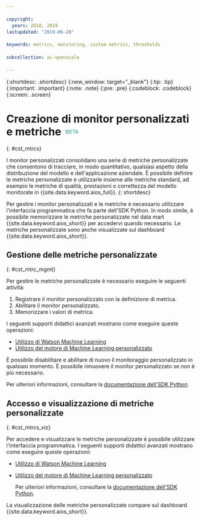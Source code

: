 ```yaml
---

copyright:
  years: 2018, 2019
lastupdated: "2019-06-28"

keywords: metrics, monitoring, custom metrics, thresholds

subcollection: ai-openscale

---
```


{:shortdesc: .shortdesc}
{:new_window: target="_blank"}
{:tip: .tip}
{:important: .important}
{:note: .note}
{:pre: .pre}
{:codeblock: .codeblock}
{:screen: .screen}

# Creazione di monitor personalizzati e metriche ![tag beta](images/beta.png)
{: #cst_mtrcs}

I monitor personalizzati consolidano una serie di metriche personalizzate che consentono di tracciare, in modo quantitativo, qualsiasi aspetto della distribuzione del modello e dell'applicazione aziendale. È possibile definire le metriche personalizzate e utilizzarle insieme alle metriche standard, ad esempio le metriche di qualità, prestazioni o correttezza del modello monitorate in {{site.data.keyword.aios_full}}.
{: shortdesc}

Per gestire i monitor personalizzati e le metriche è necessario utilizzare l'interfaccia programmatica che fa parte dell'SDK Python. In modo simile, è possibile memorizzare le metriche personalizzate nel data mart {{site.data.keyword.aios_short}} per accedervi quando necessario. Le metriche personalizzate sono anche visualizzate sul dashboard {{site.data.keyword.aios_short}}.

## Gestione delle metriche personalizzate
{: #cst_mtrc_mgmt}

Per gestire le metriche personalizzate è necessario eseguire le seguenti attività:

1. Registrare il monitor personalizzato con la definizione di metrica.
2. Abilitare il monitor personalizzato.
3. Memorizzare i valori di metrica.

I seguenti supporti didattici avanzati mostrano come eseguire queste operazioni:

- [Utilizzo di Watson Machine Learning](https://github.com/pmservice/ai-openscale-tutorials/blob/master/notebooks/Watson%20OpenScale%20and%20Watson%20ML%20Engine.ipynb)
- [Utilizzo del motore di Machine Learning personalizzato](https://github.com/pmservice/ai-openscale-tutorials/blob/master/notebooks/AI%20OpenScale%20and%20Custom%20ML%20Engine.ipynb)

È possibile disabilitare e abilitare di nuovo il monitoraggio personalizzato in qualsiasi momento. È possibile rimuovere il monitor personalizzato se non è più necessario.

Per ulteriori informazioni, consultare la [documentazione dell'SDK Python](http://ai-openscale-python-client.mybluemix.net/).

## Accesso e visualizzazione di metriche personalizzate
{: #cst_mtrcs_viz}

Per accedere e visualizzare le metriche personalizzate è possibile utilizzare l'interfaccia programmatica. I seguenti supporti didattici avanzati mostrano come eseguire queste operazioni:

- [Utilizzo di Watson Machine Learning](https://github.com/pmservice/ai-openscale-tutorials/blob/master/notebooks/Watson%20OpenScale%20and%20Watson%20ML%20Engine.ipynb)
- [Utilizzo del motore di Machine Learning personalizzato](https://github.com/pmservice/ai-openscale-tutorials/blob/master/notebooks/AI%20OpenScale%20and%20Custom%20ML%20Engine.ipynb)

   Per ulteriori informazioni, consultare la [documentazione dell'SDK Python](http://ai-openscale-python-client.mybluemix.net/).

La visualizzazione delle metriche personalizzate compare sul dashboard {{site.data.keyword.aios_short}}.

<!---
![screen shot with metrics from Advanced Tutorial](images/adv_tutorial_metrics.png)
--->
